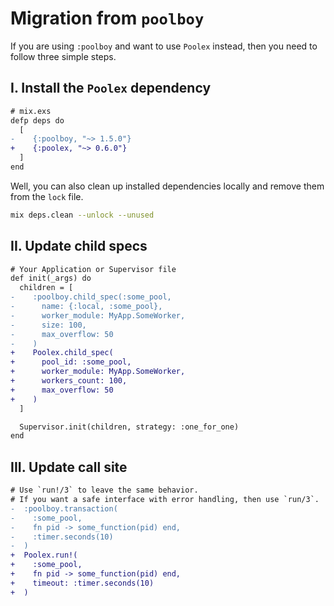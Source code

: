 # Migration from `poolboy`

If you are using `:poolboy` and want to use `Poolex` instead, then you need to follow three simple steps.

## I. Install the `Poolex` dependency

```diff
# mix.exs
defp deps do
  [
-    {:poolboy, "~> 1.5.0"}
+    {:poolex, "~> 0.6.0"}
  ]
end
```

Well, you can also clean up installed dependencies locally and remove them from the `lock` file.

```bash
mix deps.clean --unlock --unused
```

## II. Update child specs

```diff
# Your Application or Supervisor file
def init(_args) do
  children = [
-    :poolboy.child_spec(:some_pool,
-      name: {:local, :some_pool},
-      worker_module: MyApp.SomeWorker,
-      size: 100,
-      max_overflow: 50
-    )
+    Poolex.child_spec(
+      pool_id: :some_pool,
+      worker_module: MyApp.SomeWorker,
+      workers_count: 100,
+      max_overflow: 50
+    )
  ]

  Supervisor.init(children, strategy: :one_for_one)
end
```

## III. Update call site

```diff
# Use `run!/3` to leave the same behavior. 
# If you want a safe interface with error handling, then use `run/3`.
-  :poolboy.transaction(
-    :some_pool,
-    fn pid -> some_function(pid) end,
-    :timer.seconds(10)
-  )
+  Poolex.run!(
+    :some_pool,
+    fn pid -> some_function(pid) end,
+    timeout: :timer.seconds(10)
+  )
```
